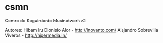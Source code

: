 # csmn
Centro de Seguimiento Musinetwork v2

Autores:
Hibam Iru Dionisio Alor - http://inovanto.com/
Alejandro Sobrevilla Viveros - http://hipermedia.in/



